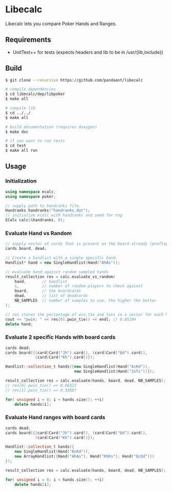 # Libecalc
Libecalc lets you compare Poker Hands and Ranges.

## Requirements
* UnitTest++ for tests (expects headers and lib to be in /usr/{lib,include})

## Build
```bash
$ git clone --recursive https://github.com/pandaant/libecalc

# compile dependencies
$ cd libecalc/dep/libpoker
$ make all

# compile lib
$ cd ../../
$ make all

# build documentation (requires doxygen)
$ make doc

# if you want to run tests
$ cd test 
$ make all run
```

## Usage

### Initialization

```c++
using namespace ecalc;
using namespace poker;

// supply path to handranks file. 
Handranks handranks("handranks.dat");
// initialize ecalc with handranks and seed for rng
ECalc calc(&handranks, 0);
```

### Evaluate Hand vs Random

```c++
// supply vector of cards that is present on the board already (preflop)
cards board, dead;

// Create a handlist with a single specific hand.
Handlist* hand = new SingleHandlist(Hand("AhAs"));

// evaluate hand against random sampled hands
result_collection res = calc.evaluate_vs_random(
    hand,  		// handlist
    1, 			// number of random players to check against
    board, 		// the boardcards
    dead, 		// list of deadcards
    NB_SAMPLES	// number of samples to use. the higher the better
);

// res stores the percentage of win,tie and loss in a vector for each hand
cout << "pwin: " << res[0].pwin_tie() << endl; // 0.85204
delete hand;
```
### Evaluate 2 specific Hands with board cards

```c++
cards dead;
cards board({(card)Card("Jh").card(), (card)Card("Qd").card(),
             (card)Card("Kh").card()});

Handlist::collection_t hands({new SingleHandlist(Hand("AcKd")),
                              new SingleHandlist(Hand("JsTs"))});

result_collection res = calc.evaluate(hands, board, dead, NB_SAMPLES);
// res[0].pwin_tie() => 0.66313
// res[1].pwin_tie() => 0.33687

for( unsigned i = 0; i < hands.size(); ++i)
    delete hands[i];
```
### Evaluate Hand ranges with board cards

```c++
cards dead;
cards board({(card)Card("Jh").card(), (card)Card("Qd").card(),
             (card)Card("Kh").card()});

Handlist::collection_t hands({
	new SingleHandlist(Hand("AcKd")),
	new ArrayHandlist({Hand("AhAs"), Hand("KhKs"), Hand("QcQd")})
});

result_collection res = calc.evaluate(hands, board, dead, NB_SAMPLES);

for( unsigned i = 0; i < hands.size(); ++i)
    delete hands[i];
```